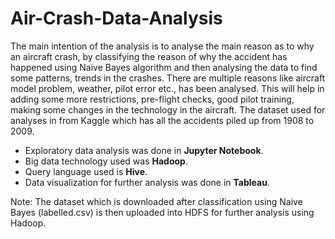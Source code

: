 # Air-Crash-Data-Analysis

The main intention of the analysis is to analyse the main reason as to why an aircraft crash, by classifying the reason of why the accident has happened using Naive Bayes algorithm and then analysing the data to find some patterns, trends in the crashes. There are multiple reasons like aircraft model problem, weather, pilot error etc., has been analysed. This will help in adding some more restrictions, pre-flight checks, good pilot training, making some changes in the technology in the aircraft. The dataset used for analyses in from Kaggle which has all the accidents piled up from 1908 to 2009.

- Exploratory data analysis was done in **Jupyter Notebook**.
- Big data technology used was **Hadoop**.
- Query language used is **Hive**.
- Data visualization for further analysis was done in **Tableau**.

Note: The dataset which is downloaded after classification using Naive Bayes (labelled.csv) is then uploaded into HDFS for further analysis using Hadoop.
